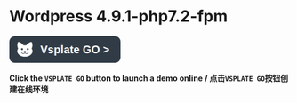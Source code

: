 # Wordpress 4.9.1-php7.2-fpm

<a href="https://www.vsplate.com/?docker-compose=https://github.com/vsplate/dcenvs/wordpress/4.9.1-php7.2-fpm"><img alt="VSPLATE GO" src="https://raw.githubusercontent.com/vsplate/images/master/vsgo_btn.png" width="200px"></a>

**Click the `VSPLATE GO` button to launch a demo online / 点击`VSPLATE GO`按钮创建在线环境**